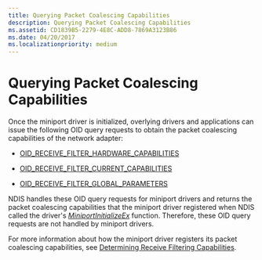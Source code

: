 ```yaml
---
title: Querying Packet Coalescing Capabilities
description: Querying Packet Coalescing Capabilities
ms.assetid: CD1839B5-2279-4E8C-ADD8-7869A3123B86
ms.date: 04/20/2017
ms.localizationpriority: medium
---
```


# Querying Packet Coalescing Capabilities


Once the miniport driver is initialized, overlying drivers and applications can issue the following OID query requests to obtain the packet coalescing capabilities of the network adapter:

-   [OID\_RECEIVE\_FILTER\_HARDWARE\_CAPABILITIES](https://docs.microsoft.com/windows-hardware/drivers/network/oid-receive-filter-hardware-capabilities)

-   [OID\_RECEIVE\_FILTER\_CURRENT\_CAPABILITIES](https://docs.microsoft.com/windows-hardware/drivers/network/oid-receive-filter-current-capabilities)

-   [OID\_RECEIVE\_FILTER\_GLOBAL\_PARAMETERS](https://docs.microsoft.com/windows-hardware/drivers/network/oid-receive-filter-global-parameters)

NDIS handles these OID query requests for miniport drivers and returns the packet coalescing capabilities that the miniport driver registered when NDIS called the driver's [*MiniportInitializeEx*](https://docs.microsoft.com/windows-hardware/drivers/ddi/content/ndis/nc-ndis-miniport_initialize) function. Therefore, these OID query requests are not handled by miniport drivers.

For more information about how the miniport driver registers its packet coalescing capabilities, see [Determining Receive Filtering Capabilities](determining-receive-filtering-capabilities.md).

 

 





